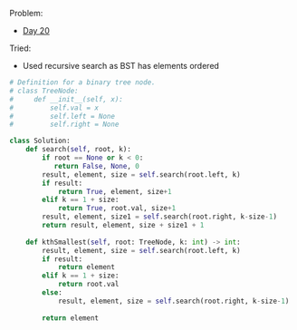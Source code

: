 Problem: 
   - [Day 20](https://leetcode.com/explore/challenge/card/may-leetcoding-challenge/536/week-3-may-15th-may-21st/3335/)

Tried: 
   - Used recursive search as BST has elements ordered 

```python
# Definition for a binary tree node.
# class TreeNode:
#     def __init__(self, x):
#         self.val = x
#         self.left = None
#         self.right = None

class Solution:
    def search(self, root, k):
        if root == None or k < 0:
           return False, None, 0
        result, element, size = self.search(root.left, k)
        if result:
            return True, element, size+1
        elif k == 1 + size:
            return True, root.val, size+1
        result, element, size1 = self.search(root.right, k-size-1)
        return result, element, size + size1 + 1
    
    def kthSmallest(self, root: TreeNode, k: int) -> int:
        result, element, size = self.search(root.left, k)
        if result:
            return element
        elif k == 1 + size:
            return root.val
        else:
            result, element, size = self.search(root.right, k-size-1)
        
        return element
```